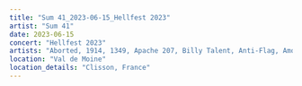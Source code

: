 ```yaml
---
title: "Sum 41_2023-06-15_Hellfest 2023"
artist: "Sum 41"
date: 2023-06-15
concert: "Hellfest 2023"
artists: "Aborted, 1914, 1349, Apache 207, Billy Talent, Anti-Flag, Amon Amarth, Arch Enemy, Sum 41, Architects, Beauty School, All Faces Down, Annisokay"
location: "Val de Moine"
location_details: "Clisson, France"
---
```

